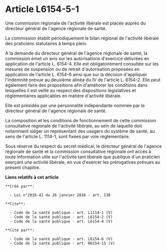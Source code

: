 # Article L6154-5-1

Une commission régionale de l'activité libérale est placée auprès du directeur général de l'agence régionale de santé. 

La commission établit périodiquement le bilan régional de l'activité libérale des praticiens statutaires à temps plein. 

A la demande du directeur général de l'agence régionale de santé, la commission émet un avis sur les autorisations d'exercice
délivrées en application de l'article L. 6154-4. Elle est obligatoirement consultée sur les mesures de suspension ou de
retrait d'autorisation proposées en application de l'article L. 6154-6 ainsi que sur la décision d'appliquer l'indemnité
prévue au deuxième alinéa du IV de l'article L. 6154-2. Elle peut également faire des propositions afin d'améliorer les
conditions dans lesquelles il est veillé au respect des dispositions législatives et réglementaires applicables en matière
d'activité libérale. 

Elle est présidée par une personnalité indépendante nommée par le directeur général de l'agence régionale de santé. 

La composition et les conditions de fonctionnement de cette commission consultative régionale de l'activité libérale, au sein
de laquelle doit notamment siéger un représentant des usagers du système de santé, au sens de l'article L. 1114-1, sont
fixées par voie réglementaire. 

Sous réserve du respect du secret médical, le directeur général de l'agence régionale de santé et la commission consultative
régionale ont accès à toute information utile sur l'activité tant libérale que publique d'un praticien exerçant une activité
libérale, en vue d'exercer les prérogatives prévues au présent chapitre.

**Liens relatifs à cet article**

	**Créé par**:

	  - Loi n°2016-41 du 26 janvier 2016 - art. 138

	**Cite**:

	  - Code de la santé publique - art. L1114-1 (V)
	  - Code de la santé publique - art. L6154-2 (V)
	  - Code de la santé publique - art. L6154-4 (V)

	**Cité par**:

	  - Code de la santé publique - art. L6154-6 (V)
	  - Code de la santé publique - art. R6154-15 (V)

